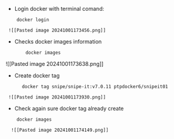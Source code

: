 - Login docker with terminal comand: 
``` 
	docker login 
``` 
	 ![[Pasted image 20241001173456.png]]

- Checks docker images information 
  ```` 
	  docker images 
  ````
![[Pasted image 20241001173638.png]]
  
- Create docker tag 
```
	  docker tag snipe/snipe-it:v7.0.11 ptpdocker6/snipeit01
```
  
	 ![[Pasted image 20241001173930.png]]

- Check again sure docker tag already create   
```
	docker images
``` 
  
	  ![[Pasted image 20241001174149.png]]
